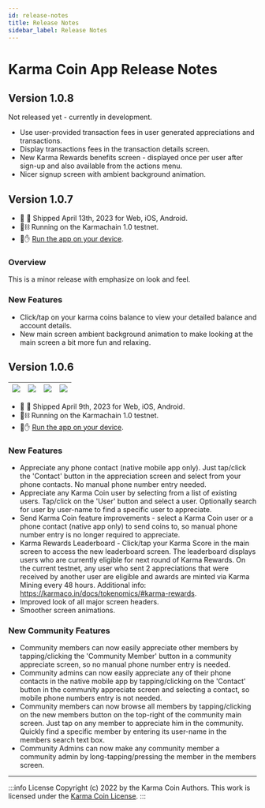 ```yaml
---
id: release-notes
title: Release Notes
sidebar_label: Release Notes
---
```


# Karma Coin App Release Notes

## Version 1.0.8
Not released yet - currently in development.

- Use user-provided transaction fees in user generated appreciations and transactions.
- Display transactions fees in the transaction details screen.
- New Karma Rewards benefits screen - displayed once per user after sign-up and also available from the actions menu.
- Nicer signup screen with ambient background animation.

## Version 1.0.7
- 🚛 🥂 Shipped April 13th, 2023 for Web, iOS, Android.
- 🧱⛓️ Running on the Karmachain 1.0 testnet.
- 📱✋ [Run the app on your device](https://karmaco.in/testnet).

### Overview
This is a minor release with emphasize on look and feel.

### New Features
- Click/tap on your karma coins balance to view your detailed balance and account details.
- New main screen ambient background animation to make looking at the main screen a bit more fun and relaxing.


## Version 1.0.6

| ![](/main.png)   	 | ![](/appreciate.png)	 | ![](/members.png)	 | ![](/send.png) |
|--------------------|-----------------------|--------------------|----------------|

- 🚛 🥂 Shipped April 9th, 2023 for Web, iOS, Android.
- 🧱⛓️ Running on the Karmachain 1.0 testnet.
- 📱✋ [Run the app on your device](https://karmaco.in/testnet).

### New Features
- Appreciate any phone contact (native mobile app only). Just tap/click the 'Contact' button in the appreciation screen and select from your phone contacts. No manual phone number entry needed.
- Appreciate any Karma Coin user by selecting from a list of existing users. Tap/click on the 'User' button and select a user. Optionally search for user by user-name to find a specific user to appreciate.
- Send Karma Coin feature improvements - select a Karma Coin user or a phone contact (native app only) to send coins to, so manual phone number entry is no longer required to appreciate.
- Karma Rewards Leaderboard - Click/tap your Karma Score in the main screen to access the new leaderboard screen. The leaderboard displays users who are currently eligible for next round of Karma Rewards. On the current testnet, any user who sent 2 appreciations that were received by another user are eligible and awards are minted via Karma Mining every 48 hours. Additional info: https://karmaco.in/docs/tokenomics/#karma-rewards.
- Improved look of all major screen headers.
- Smoother screen animations.

### New Community Features
- Community members can now easily appreciate other members by tapping/clicking the 'Community Member' button in a community appreciate screen, so no manual phone number entry is needed.
- Community admins can now easily appreciate any of their phone contacts in the native mobile app by tapping/clicking on the 'Contact' button in the community appreciate screen and selecting a contact, so mobile phone numbers entry is not needed.
- Community members can now browse all members by tapping/clicking on the new members button on the top-right of the community main screen. Just tap on any member to appreciate him in the community. Quickly find a specific member by entering its user-name in the members search text box.
- Community Admins can now make any community member a community admin by long-tapping/pressing the member in the members screen.

---
:::info License
Copyright (c) 2022 by the Karma Coin Authors. This work is licensed under the [Karma Coin License](/docs/license).
:::
